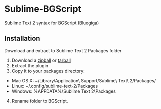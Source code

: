 Sublime-BGScript
================

Sublime Text 2 syntax for BGScript (Bluegiga)

## Installation

Download and extract to Sublime Text 2 Packages folder

1. Download a [zipball](https://github.com/breakinglabs/Sublime-BGScript/zipball/master) or [tarball](https://github.com/breakinglabs/Sublime-BGScript/tarball/master)
2. Extract the plugin
3. Copy it to your packages directory:
  * Mac OS X: ~/Library/Application\ Support/Sublime\ Text\ 2/Packages/
  * Linux: ~/.config/sublime-text-2/Packages
  * Windows: %APPDATA%\Sublime Text 2\Packages
4. Rename folder to BGScript.
